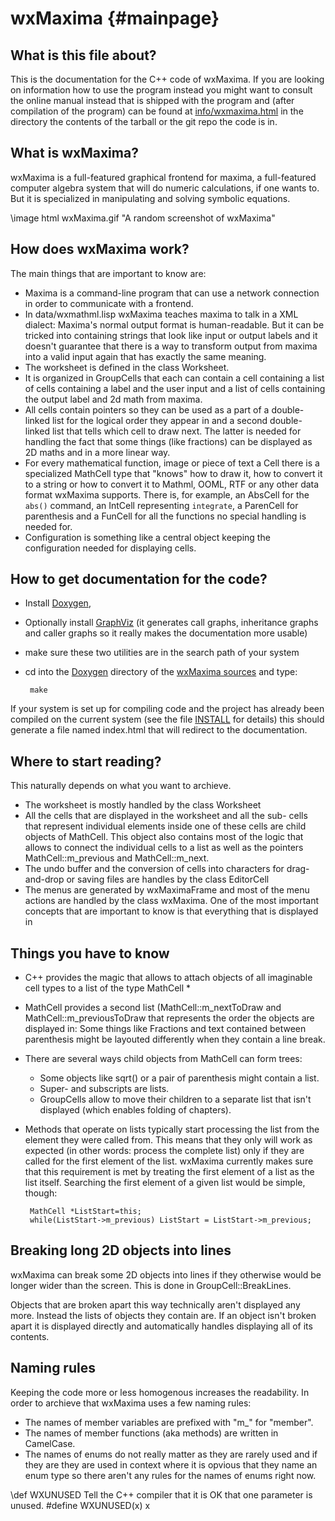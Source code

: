 wxMaxima                         {#mainpage}
============================================

What is this file about?
------------------------
This is the documentation for the C++ code of wxMaxima. If you are looking
on information how to use the program instead you might want to consult
the online manual instead that is shipped with the program and
(after compilation of the program) can be found at
[info/wxmaxima.html](../../info/wxmaxima.html) in the directory the
contents of the tarball or the git repo the code is in.

What is wxMaxima?
-----------------
wxMaxima is a full-featured graphical frontend for maxima, a full-featured
computer algebra system that will do numeric calculations, if one wants to.
But it is specialized in manipulating and solving symbolic equations.

\image html wxMaxima.gif "A random screenshot of wxMaxima"

How does wxMaxima work?
-----------------------
The main things that are important to know are:
 - Maxima is a command-line program that can use a network connection in order
   to communicate with a frontend.
 - In data/wxmathml.lisp wxMaxima teaches maxima to talk in a XML dialect:
   Maxima's normal output format is human-readable. But it can be tricked into 
   containing strings that look like input or output labels and it doesn't 
   guarantee that there is a way to transform output from maxima into a valid input
   again that has exactly the same meaning.
 - The worksheet is defined in the class Worksheet.
 - It is organized in GroupCells that each can contain a cell containing a list of
   cells containing a label and the user input and a list of cells containing the
   output label and 2d math from maxima.
 - All cells contain pointers so they can be used as a part of a double-linked list
   for the logical order they appear in and a second double-linked list that tells 
   which cell to draw next. The latter is needed for handling the fact that some
   things (like fractions) can be displayed as 2D maths and in a more linear way.
 - For every mathematical function, image or piece of text a Cell there is a specialized 
   MathCell type that "knows" how to draw it, how to convert it to a string or how to 
   convert it to Mathml, OOML, RTF or any other data format wxMaxima supports.
   There is, for example, an AbsCell for the <code>abs()</code> command, an IntCell 
   representing <code>integrate</code>, a ParenCell for parenthesis and a FunCell for 
   all the functions no special handling is needed for.
 - Configuration is something like a central object keeping the configuration needed for 
   displaying cells.

How to get documentation for the code?
--------------------------------------

 - Install [Doxygen](http://www.stack.nl/~dimitri/doxygen/),
 - Optionally install [GraphViz](http://www.graphviz.org/)
   (it generates call graphs, inheritance graphs and caller graphs
   so it really makes the documentation more usable)
 - make sure these two utilities are in the search path of your
   system   
 - cd into the [Doxygen](../) directory of the [wxMaxima sources](../../) and type:

        make

If your system is set up for compiling code and the project has
already been compiled on the current system (see the file
[INSTALL](../../INSTALL) for details) this should generate a file
named index.html that will redirect to the documentation.

Where to start reading?
-----------------------

This naturally depends on what you want to archieve.
 - The worksheet is mostly handled by the class Worksheet
 - All the cells that are displayed in the worksheet and all the sub-
   cells that represent individual elements inside one of these cells
   are child objects of MathCell. This object also contains most of
   the logic that allows to connect the individual cells to a list
   as well as the pointers MathCell::m_previous and MathCell::m_next.
 - The undo buffer and the conversion of cells into characters for
   drag-and-drop or saving files are handles by the class EditorCell
 - The menus are generated by wxMaximaFrame and most of the menu actions
   are handled by the class wxMaxima.
One of the most important concepts that are important to know is that
everything that is displayed in 

Things you have to know
-----------------------
 - C++ provides the magic that allows to attach objects of all imaginable
   cell types to a list of the type MathCell *
 - MathCell provides a second list (MathCell::m_nextToDraw and
   MathCell::m_previousToDraw that represents the order the objects
   are displayed in: Some things like Fractions and text contained
   between parenthesis might be layouted differently when they contain
   a line break.
 - There are several ways child objects from MathCell can form trees:
   - Some objects like sqrt() or a pair of parenthesis might contain
     a list.
   - Super- and subscripts are lists.
   - GroupCells allow to move their children to a separate list that isn't
     displayed (which enables folding of chapters).
 - Methods that operate on lists typically start processing the list from
   the element they were called from. This means that they only will work
   as expected (in other words: process the complete list) only if they
   are called for the first element of the list.
   wxMaxima currently makes sure that this requirement is met by treating
   the first element of a list as the list itself.
   Searching the first element of a given list would be simple, though:

        MathCell *ListStart=this;
        while(ListStart->m_previous) ListStart = ListStart->m_previous;

Breaking long 2D objects into lines
-----------------------------------

wxMaxima can break some 2D objects into lines if they otherwise would be 
longer wider than the screen. This is done in GroupCell::BreakLines.

Objects that are broken apart this way technically aren't displayed 
any more. Instead the lists of objects they contain are. If an object
isn't broken apart it is displayed directly and automatically handles 
displaying all of its contents.

Naming rules
------------
Keeping the code more or less homogenous increases the readability. In
order to archieve that wxMaxima uses a few naming rules:
 - The names of member variables are prefixed with "m_" for "member".
 - The names of member functions (aka methods) are written in CamelCase.
 - The names of enums do not really matter as they are rarely used and if
   they are they are used in context where it is opvious that they name an
   enum type so there aren't any rules for the names of enums right now.

\def WXUNUSED Tell the C++ compiler that it is OK that one parameter is unused.
#define WXUNUSED(x) x

